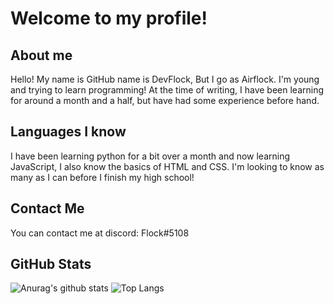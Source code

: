 # Welcome to my profile!

## About me
Hello! My name is GitHub name is DevFlock, But I go as Airflock. I'm young and trying to learn programming! At the time of writing, I have been learning for around a month and a half, but have had some experience before hand.

## Languages I know
I have been learning python for a bit over a month and now learning JavaScript, I also know the basics of HTML and CSS. I'm looking to know as many as I can before I finish my high school!

## Contact Me
You can contact me at discord: Flock#5108

## GitHub Stats 
![Anurag's github stats](https://github-readme-stats.vercel.app/api?username=DevFlock&show_icons=true&theme=dark)
![Top Langs](https://github-readme-stats.vercel.app/api/top-langs/?username=DevFlock&theme=dark)

